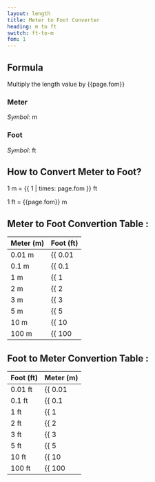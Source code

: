 ```yaml
---
layout: length
title: Meter to Foot Converter
heading: m to ft
switch: ft-to-m
fom: 1
---
```


## Formula
Multiply the length value by {{page.fom}}

### Meter
*Symbol*: m

### Foot
*Symbol*: ft

## How to Convert Meter to Foot?
1 m = {{ 1 | times: page.fom }} ft

1 ft = {{page.fom}} m

## Meter to Foot Convertion Table :

| Meter (m) | Foot (ft) |
| ---- | ---- |
| 0.01 m | {{ 0.01 | times: page.fom | round: 5 }} ft |
| 0.1 m | {{ 0.1 | times: page.fom | round: 5 }} ft |
| 1 m | {{ 1 | times: page.fom | round: 5 }} ft |
| 2 m | {{ 2 | times: page.fom | round: 5 }} ft |
| 3 m | {{ 3 | times: page.fom | round: 5 }} ft |
| 5 m | {{ 5 | times: page.fom | round: 5 }} ft |
| 10 m | {{ 10 | times: page.fom | round: 5 }} ft |
| 100 m | {{ 100 | times: page.fom | round: 5 }} ft |

## Foot to Meter Convertion Table :

| Foot (ft) | Meter (m) |
| ---- | ---- |
| 0.01 ft | {{ 0.01 | divided_by: page.fom | round: 5 }} m |
| 0.1 ft | {{ 0.1 | divided_by: page.fom | round: 5 }} m |
| 1 ft | {{ 1 | divided_by: page.fom | round: 5 }} m |
| 2 ft | {{ 2 | divided_by: page.fom | round: 5 }} m |
| 3 ft | {{ 3 | divided_by: page.fom | round: 5 }} m |
| 5 ft | {{ 5 | divided_by: page.fom | round: 5 }} m |
| 10 ft | {{ 10 | divided_by: page.fom | round: 5 }} m |
| 100 ft | {{ 100 | divided_by: page.fom | round: 5 }} m |

<script>
selectInput[7].selected = true
selectOutput[5].selected = true
</script>
